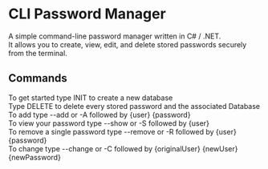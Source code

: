 # CLI Password Manager

A simple command-line password manager written in C# / .NET.  
It allows you to create, view, edit, and delete stored passwords securely from the terminal.

## Commands
To get started type INIT to create a new database  
Type DELETE to delete every stored password and the associated Database  
To add type --add or -A followed by {user} {password}  
To view your password type --show or -S followed by {user}  
To remove a single password type --remove or -R followed by {user} {password}  
To change type --change or -C followed by {originalUser} {newUser} {newPassword}  

